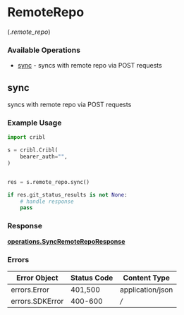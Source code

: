 # RemoteRepo
(*.remote_repo*)

### Available Operations

* [sync](#sync) - syncs with remote repo via POST requests

## sync

syncs with remote repo via POST requests

### Example Usage

```python
import cribl

s = cribl.Cribl(
    bearer_auth="",
)


res = s.remote_repo.sync()

if res.git_status_results is not None:
    # handle response
    pass
```


### Response

**[operations.SyncRemoteRepoResponse](../../models/operations/syncremotereporesponse.md)**
### Errors

| Error Object     | Status Code      | Content Type     |
| ---------------- | ---------------- | ---------------- |
| errors.Error     | 401,500          | application/json |
| errors.SDKError  | 400-600          | */*              |
